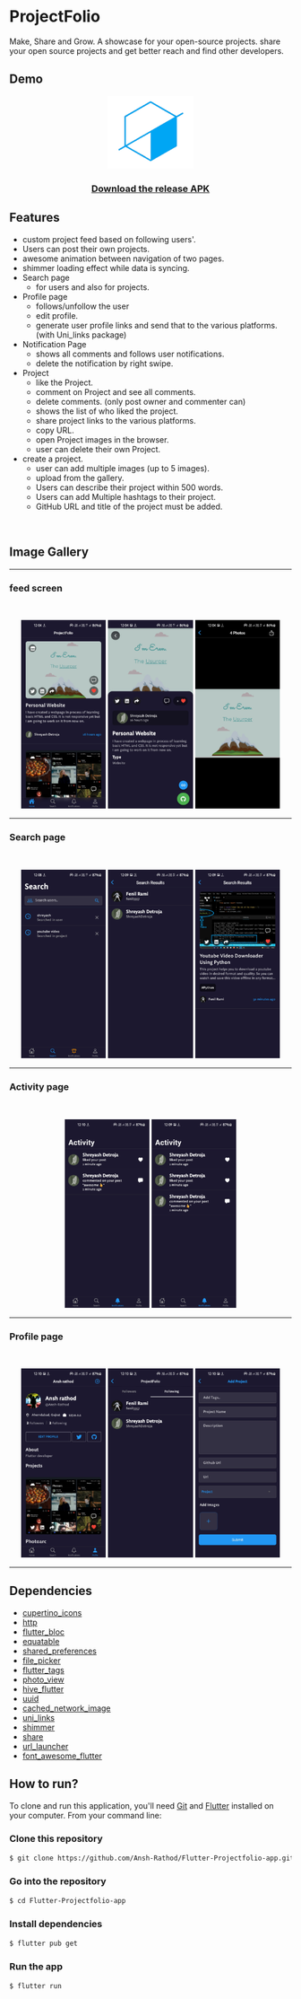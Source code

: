 # **ProjectFolio**

Make, Share and Grow. A showcase for your open-source projects.
share your open source projects and get better reach and find other developers.

## **Demo**

<p align="center">
<img src="assets/logo.png" alt="logo" width="30%"/>

<h3 align="center"><a href="https://github.com/Ansh-Rathod/Flutter-Projectfolio-app/releases/download/v1.0.0/app-armeabi-v7a-release.apk">Download the release APK</a></h3>
</p>

## **Features**

- custom project feed based on following users'.
- Users can post their own projects.
- awesome animation between navigation of two pages.
- shimmer loading effect while data is syncing.
- Search page
  - for users and also for projects.
- Profile page
  - follows/unfollow the user
  - edit profile.
  - generate user profile links and send that to the various platforms. (with Uni_links package)
- Notification Page
  - shows all comments and follows user notifications.
  - delete the notification by right swipe.
- Project
  - like the Project.
  - comment on Project and see all comments.
  - delete comments. (only post owner and commenter can)
  - shows the list of who liked the project.
  - share project links to the various platforms.
  - copy URL.
  - open Project images in the browser.
  - user can delete their own Project.
- create a project.
  - user can add multiple images (up to 5 images).
  - upload from the gallery.
  - Users can describe their project within 500 words.
  - Users can add Multiple hashtags to their project.
  - GitHub URL and title of the project must be added.

<br/>

## **Image Gallery**

<hr/>

### **feed screen**

<br>

<p align="center">
<img src="screenshots/Screenshot_20211218-120445.jpg" alt="Gallery Image" width="30%" />
<img src="screenshots/Screenshot_20211218-120450.jpg" alt="Gallery Image" width="30%" />
<img src="screenshots/Screenshot_20211218-120453.jpg" alt="Gallery Image" width="30%" />
</p>
<hr/>

### **Search page**

<br>

<p align="center">
<img src="screenshots/Screenshot_20211218-120842.jpg" alt="Gallery Image" width="30%" />
<img src="screenshots/Screenshot_20211218-120939.jpg" alt="Gallery Image" width="30%" />
<img src="screenshots\Screenshot_20211218-120948.jpg" alt="Gallery Image" width="30%" />
</p>
<hr/>

### **Activity page**

<br>

<p align="center">
<img src="screenshots/Screenshot_20211218-121009.jpg" alt="Gallery Image" width="30%" />
<img src="screenshots/Screenshot_20211218-120956.jpg" alt="Gallery Image" width="30%" />
</p>
<hr/>

### **Profile page**

<br>

<p align="center">
<img src="screenshots/Screenshot_20211218-121015.jpg" alt="Gallery Image" width="30%" />
<img src="screenshots/Screenshot_20211218-121023.jpg" alt="Gallery Image" width="30%" />
<img src="screenshots/Screenshot_20211218-121028.jpg" alt="Gallery Image" width="30%" />
</p>
<hr/>

## **Dependencies**

- [cupertino_icons](https://pub.dev/packages/cupertino_icons)
- [http](https://pub.dev/packages/http)
- [flutter_bloc](https://pub.dev/packages/flutter_bloc)
- [equatable](https://pub.dev/packages/equatable)
- [shared_preferences](https://pub.dev/packages/shared_preferences)
- [file_picker](https://pub.dev/packages/file_picker)
- [flutter_tags](https://pub.dev/packages/flutter_tags)
- [photo_view](https://pub.dev/packages/photo_view)
- [hive_flutter](https://pub.dev/packages/hive_flutter)
- [uuid](https://pub.dev/packages/uuid)
- [cached_network_image](https://pub.dev/packages/cached_network_image)
- [uni_links](https://pub.dev/packages/uni_links)
- [shimmer](https://pub.dev/packages/shimmer)
- [share](https://pub.dev/packages/share)
- [url_launcher](https://pub.dev/packages/url_launcher)
- [font_awesome_flutter](https://pub.dev/packages/font_awesome_flutter)

## **How to run?**

To clone and run this application, you'll need [Git](https://git-scm.com/downloads) and [Flutter](https://flutter.dev/docs/get-started/install) installed on your computer. From your command line:

### Clone this repository

```bash
$ git clone https://github.com/Ansh-Rathod/Flutter-Projectfolio-app.git
```

### Go into the repository

```bash
$ cd Flutter-Projectfolio-app
```

### Install dependencies

```bash
$ flutter pub get
```

### Run the app

```bash
$ flutter run
```
